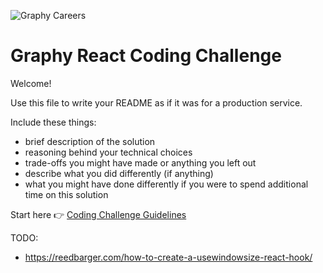 ![Graphy Careers](https://graphy-static.ams3.cdn.digitaloceanspaces.com/careers-alt.png)

# Graphy React Coding Challenge

Welcome!

Use this file to write your README as if it was for a production service.

Include these things:

- brief description of the solution
- reasoning behind your technical choices
- trade-offs you might have made or anything you left out
- describe what you did differently (if anything)
- what you might have done differently if you were to spend additional time on this solution

Start here 👉 [Coding Challenge Guidelines](coding_challenge.md)

TODO:
- https://reedbarger.com/how-to-create-a-usewindowsize-react-hook/